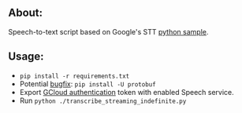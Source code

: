 ## About: 
Speech-to-text script based on Google's STT [python sample](https://github.com/GoogleCloudPlatform/python-docs-samples/tree/master/speech/microphone). 

## Usage: 

- `pip install -r requirements.txt`
- Potential [bugfix](https://stackoverflow.com/questions/53790531/problem-with-import-google-cloud-speech-to-text-recognition): `pip install -U protobuf` 
- Export [GCloud authentication](https://cloud.google.com/docs/authentication/production#auth-cloud-explicit-python) token with enabled Speech service.
- Run `python ./transcribe_streaming_indefinite.py`
